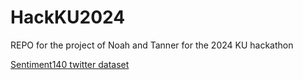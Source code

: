 # HackKU2024
REPO for the project of Noah and Tanner for the 2024 KU hackathon

[Sentiment140 twitter dataset]([https://www.kaggle.com/datasets/kazanova/sentiment140])
